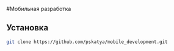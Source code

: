 #Мобильная разработка  

## Установка  
```bash
git clone https://github.com/pskatya/mobile_development.git
